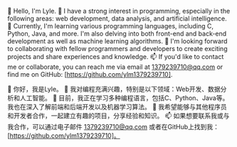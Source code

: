👋 Hello, I'm Lyle.
👀 I have a strong interest in programming, especially in the following areas: web development, data analysis, and artificial intelligence.
🌱 Currently, I'm learning various programming languages, including C, Python, Java, and more. I'm also delving into both front-end and back-end development as well as machine learning algorithms.
💞️ I'm looking forward to collaborating with fellow programmers and developers to create exciting projects and share experiences and knowledge.
📫 If you'd like to contact me or collaborate, you can reach me via email at 1379239710@qq.com or find me on GitHub: [https://github.com/ylm1379239710].

👋 你好，我是Lyle。
👀 我对编程充满兴趣，特别是以下领域：Web开发、数据分析和人工智能。
🌱 目前，我正在学习多种编程语言，包括C、Python、Java等。我也在深入了解前端和后端开发以及机器学习算法。
💞️ 我希望能够与其他程序员和开发者合作，一起建立有趣的项目，分享经验和知识。
📫 如果想要联系我或与我合作，可以通过电子邮件 1379239710@qq.com 或者在GitHub上找到我：[https://github.com/ylm1379239710]。
